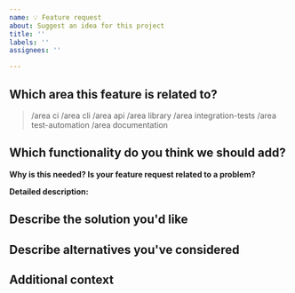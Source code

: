```yaml
---
name: 💡 Feature request
about: Suggest an idea for this project
title: ''
labels: ''
assignees: ''

---
```


<!--

Welcome! - We kindly ask you to:

  1. Fill out the issue template below

Thanks for understanding and for contributing to the project!

-->

## Which area this feature is related to?

<!--
    Uncomment appropriate `/area` lines, and delete the rest.
    For example, `> /area api` would simply become: `/area api`
-->

> /area ci
> /area cli
> /area api
> /area library
> /area integration-tests
> /area test-automation
> /area documentation

## Which functionality do you think we should add?

<!--
    A clear and concise description of what the problem is. Ex. I'm always frustrated when [...]
-->

**Why is this needed? Is your feature request related to a problem?**

**Detailed description:**

## Describe the solution you'd like

<!--
    A clear and concise description of what you want to happen.
-->

## Describe alternatives you've considered

<!--
    A clear and concise description of any alternative solutions or features you've considered.
-->

## Additional context

<!--
    Add any other context or screenshots about the feature request here.
-->
